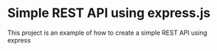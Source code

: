 # Simple REST API using express.js

This project is an example of how to create a simple REST API using express
